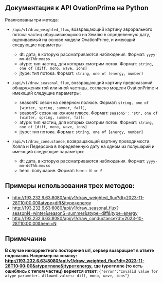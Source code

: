 ## Документация к API OvationPrime на Python

Реализованы три метода:

- `/api/v1/draw_weighted_flux`, возвращающий картину аврорального потока частиц обрушивающихся на Землю в определенную дату, оцениваемый на основе модели OvationPrime, и имеющий следующие параметры:
  - dt: дата, в которую рассматриваются наблюдения. Формат: ```yyyy-mm-ddThh:mm:ss```
  - atype: тип частиц, для которых смотрим поток. Формат: ```string, one of [diff, mono, wave, ions]```
  - jtype: тип потока. Формат: ```string, one of [energy, number]```
  

- ```/api/v1/draw_seasonal_flux```, возвращающий картину предсказаний обнаружения той или иной частицы, согласно модели OvationPrime и имеющий следущие параметры:
  - seasonN: сезон на северном полюсе. Формат: `string, one of [winter, spring, summer, fall]`,
  - seasonS: сезон на южном плюсе. Формат: `seasonS': 'str, one of [winter, spring, summer, fall]`
  - atype: тип частиц, для которых смотрим поток. Формат: ```string, one of [diff, mono, wave, ions]```
  - jtype: тип потока. Формат: ```string, one of [energy, number]```
  

- ```/api/v1/draw_conductance```, возвращающий картину проводимости Холла и Педерсона в поределенную дату на одном из полушарий и имеющий следующие параметры:
  - dt: дата, в которую рассматриваются наблюдения. Формат: ```yyyy-mm-ddThh:mm:ss```
  - hemi: полушарие. Формат: `hemi: N or S`

## Примеры использования трех методов:
- http://193.232.6.63:8080/api/v1/draw_weighted_flux?dt=2023-11-28T10:00:00&atype=diff&jtype=energy
- http://193.232.6.63:8080/api/v1/draw_seasonal_flux?seasonN=winter&seasonS=summer&atype=diff&jtype=energy
- http://193.232.6.63:8080/api/v1/draw_conductance?dt=2023-10-28T10:00:00&hemi=N

## Примечание
**В случае некорректного посторения url, сервер возвращает в ответе подсказки. Например на ссылку:
http://193.232.6.63:8080/api/v1/draw_weighted_flux?dt=2023-11-28T10:00:00&atype=none&jtype=energy, где type=none (то есть ошиблись с типом частиц)
вернется ответ**:
```{"error":"Invalid value for atype parameter. Allowed values: diff, mono, wave, ions"}```


